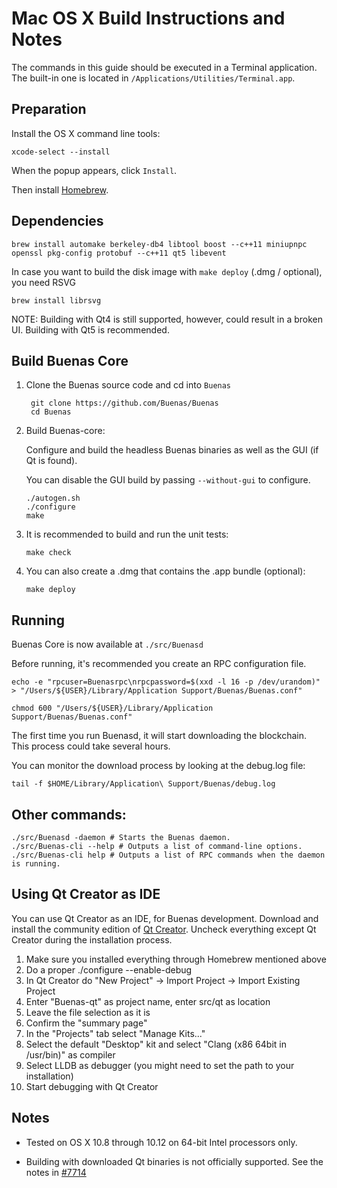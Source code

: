 Mac OS X Build Instructions and Notes
====================================
The commands in this guide should be executed in a Terminal application.
The built-in one is located in `/Applications/Utilities/Terminal.app`.

Preparation
-----------
Install the OS X command line tools:

`xcode-select --install`

When the popup appears, click `Install`.

Then install [Homebrew](http://brew.sh).

Dependencies
----------------------

    brew install automake berkeley-db4 libtool boost --c++11 miniupnpc openssl pkg-config protobuf --c++11 qt5 libevent

In case you want to build the disk image with `make deploy` (.dmg / optional), you need RSVG

    brew install librsvg

NOTE: Building with Qt4 is still supported, however, could result in a broken UI. Building with Qt5 is recommended.

Build Buenas Core
------------------------

1. Clone the Buenas source code and cd into `Buenas`

        git clone https://github.com/Buenas/Buenas
        cd Buenas

2.  Build Buenas-core:

    Configure and build the headless Buenas binaries as well as the GUI (if Qt is found).

    You can disable the GUI build by passing `--without-gui` to configure.

        ./autogen.sh
        ./configure
        make

3.  It is recommended to build and run the unit tests:

        make check

4.  You can also create a .dmg that contains the .app bundle (optional):

        make deploy

Running
-------

Buenas Core is now available at `./src/Buenasd`

Before running, it's recommended you create an RPC configuration file.

    echo -e "rpcuser=Buenasrpc\nrpcpassword=$(xxd -l 16 -p /dev/urandom)" > "/Users/${USER}/Library/Application Support/Buenas/Buenas.conf"

    chmod 600 "/Users/${USER}/Library/Application Support/Buenas/Buenas.conf"

The first time you run Buenasd, it will start downloading the blockchain. This process could take several hours.

You can monitor the download process by looking at the debug.log file:

    tail -f $HOME/Library/Application\ Support/Buenas/debug.log

Other commands:
-------

    ./src/Buenasd -daemon # Starts the Buenas daemon.
    ./src/Buenas-cli --help # Outputs a list of command-line options.
    ./src/Buenas-cli help # Outputs a list of RPC commands when the daemon is running.

Using Qt Creator as IDE
------------------------
You can use Qt Creator as an IDE, for Buenas development.
Download and install the community edition of [Qt Creator](https://www.qt.io/download/).
Uncheck everything except Qt Creator during the installation process.

1. Make sure you installed everything through Homebrew mentioned above
2. Do a proper ./configure --enable-debug
3. In Qt Creator do "New Project" -> Import Project -> Import Existing Project
4. Enter "Buenas-qt" as project name, enter src/qt as location
5. Leave the file selection as it is
6. Confirm the "summary page"
7. In the "Projects" tab select "Manage Kits..."
8. Select the default "Desktop" kit and select "Clang (x86 64bit in /usr/bin)" as compiler
9. Select LLDB as debugger (you might need to set the path to your installation)
10. Start debugging with Qt Creator

Notes
-----

* Tested on OS X 10.8 through 10.12 on 64-bit Intel processors only.

* Building with downloaded Qt binaries is not officially supported. See the notes in [#7714](https://github.com/Buenas/Buenas/issues/7714)

